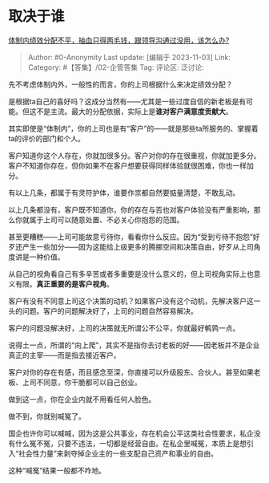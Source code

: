 # 取决于谁
[体制内绩效分配不平，抽血只得两毛钱，跟领导沟通过没用，该怎么办?](https://www.zhihu.com/question/628716520/answer/3274693170)

> Author: #0-Anonymity
> Last update: [编辑于 2023-11-03]
> Link:
> Category: #【答集】/02-企管答集 
> Tag:
> 评论区:
> 泛讨论:

先不考虑体制内外，一般性的而言，你的上司根据什么来决定绩效分配？

是根据ta自己的喜好吗？这成分当然有——尤其是一些过度自信的新老板是有可能。但这不是主流。最大的分配依据，实际上是**谁对客户满意度贡献大**。

其实即使是“体制内”，你的上司也是有“客户”的——就是那些ta所服务的、掌握着ta的评价的部门和个人。

客户知道你这个人存在，你就加很多分。客户对你的存在很重视，你就加更多分。客户不知道你存在，但你如果不在客户想要获得同样体验就很困难，你也一样加分。

有以上几条，都属于有灵符护体，谁要作祟都自然要掂量清楚，不敢乱动。

以上几条都没有，客户既不知道你，你的存在与否也对客户体验没有严重影响，那么你就属于上司可以随意处置、不必关心你抱怨的范围。

甚至更糟糕——上司可能故意亏待你，看看你什么反应。因为“受到亏待不抱怨”好歹还产生一些加分——因为这能给上级更多的腾挪空间和决策自由，好歹从上司角度讲是一种价值。

从自己的视角看自己有多辛苦或者多重要是没什么意义的，但上司视角实际上也意义有限。**真正重要的是客户视角**。

客户有没有不同意上司这个决策的动机？如果客户没有这个动机，先解决客户这一头的问题。客户的问题解决好了，上司的问题自然容易解决。

客户的问题没解决好，上司的决策就无所谓公不公平，你就最好鹌鹑一点。

说得土一点，所谓的“向上爬”，其实不是指你去讨老板的好——因老板并不是企业真正的主宰——而是指去接近客户。

客户对你的存在有感，而且感念至深，你直接可以升级股东、合伙人。甚至如果老板、上司不同意，你干脆都可以自己创业。

做到这一点，你在企业内就不用看任何人脸色。

做不到，你就别喊冤了。

国企也许你可以喊喊，因为这是公共事业，存在机会公平这类社会性要求，私企没有什么冤不冤，只要不违法，一切都是经营自由。在私企里喊冤，本质上是想引入“社会性力量”来剥夺掉企业主的一些支配自己资产和事业的自由。

这种“喊冤”结果一般都不咋地。